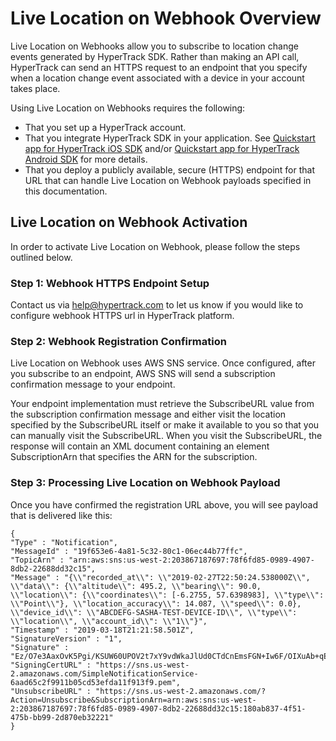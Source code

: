 # Live Location on Webhook Overview

Live Location on Webhooks allow you to subscribe to location change events generated by HyperTrack SDK. Rather than making an API call, HyperTrack can send an HTTPS request to an endpoint that you specify when a location change event associated with a device in your account takes place.

Using Live Location on Webhooks requires the following:

* That you set up a HyperTrack account.
* That you integrate HyperTrack SDK in your application. See [Quickstart app for HyperTrack iOS SDK](#quickstart-ios) and/or [Quickstart app for HyperTrack Android SDK](#quickstart-android) for more details.
* That you deploy a publicly available, secure (HTTPS) endpoint for that URL that can handle Live Location on Webhook payloads specified in this documentation.

## Live Location on Webhook Activation

In order to activate Live Location on Webhook, please follow the steps outlined below. 

### Step 1: Webhook HTTPS Endpoint Setup 

Contact us via help@hypertrack.com to let us know if you would like to configure webhook HTTPS url in HyperTrack platform. 

### Step 2: Webhook Registration Confirmation

Live Location on Webhook uses AWS SNS service. Once configured, after you subscribe to an endpoint, AWS SNS will send a subscription confirmation message to your endpoint. 

Your endpoint implementation must retrieve the SubscribeURL value from the subscription confirmation message and either visit the location specified by the SubscribeURL itself or make it available to you so that you can manually visit the SubscribeURL. When you visit the SubscribeURL, the response will contain an XML document containing an element SubscriptionArn that specifies the ARN for the subscription.

### Step 3: Processing Live Location on Webhook Payload

Once you have confirmed the registration URL above, you will see payload that is delivered like this:

```
{
"Type" : "Notification", 
"MessageId" : "19f653e6-4a81-5c32-80c1-06ec44b77ffc",
"TopicArn" : "arn:aws:sns:us-west-2:203867187697:78f6fd85-0989-4907-8db2-22688dd32c15",
"Message" : "{\\"recorded_at\\": \\"2019-02-27T22:50:24.538000Z\\", \\"data\\": {\\"altitude\\": 495.2, \\"bearing\\": 90.0, \\"location\\": {\\"coordinates\\": [-6.2755, 57.6398983], \\"type\\": \\"Point\\"}, \\"location_accuracy\\": 14.087, \\"speed\\": 0.0}, \\"device_id\\": \\"ABCDEFG-SASHA-TEST-DEVICE-ID\\", \\"type\\": \\"location\\", \\"account_id\\": \\"1\\"}",
"Timestamp" : "2019-03-18T21:21:58.501Z",
"SignatureVersion" : "1",
"Signature" : "Ez/O7e3AaxOvK5Pgi/KSUW60UPOV2t7xY9vdWkaJlUd0CTdCnEmsFGN+Iw6F/OIXuAb+qEemCy0py6qUMwqw8/AU3cY8quco1Ksc4MYFdkdTAv0MjPnwgFR2i8ziaNF/d4cpyUChgKsaiscg2yoDOkf5C0WhMzhVp+jkKjRYpvgpJb2xOCUTLuWvmKRooqxKo58pYak2KzSbTGbbIaGmLNJjR5HSOLZntGT7c51WS5l4kAuWNxJ1p2nad5SLbP76FDg1GTRWKSMxl5Sn1KWKcDspiKlXvMlnSIF/kZl2YDwXucLU+C69nZopgrnUc3+6AXIEZiOC/fCzJ+SDIf9n3w==",
"SigningCertURL" : "https://sns.us-west-2.amazonaws.com/SimpleNotificationService-6aad65c2f9911b05cd53efda11f913f9.pem",
"UnsubscribeURL" : "https://sns.us-west-2.amazonaws.com/?Action=Unsubscribe&SubscriptionArn=arn:aws:sns:us-west-2:203867187697:78f6fd85-0989-4907-8db2-22688dd32c15:180ab837-4f51-475b-bb99-2d870eb32221"
}
```


